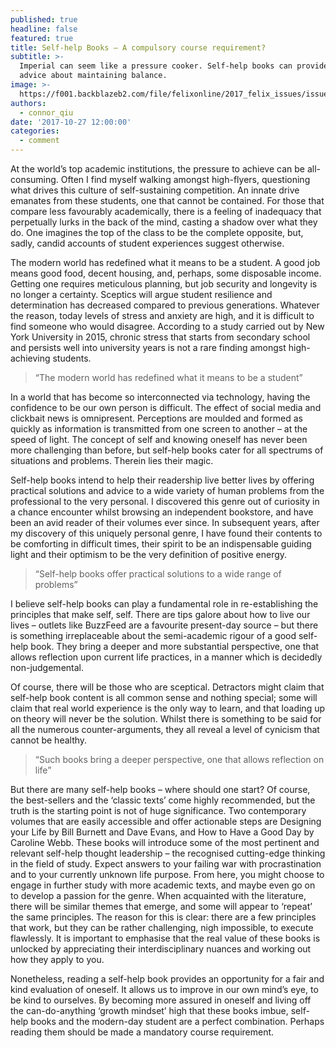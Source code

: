 ```yaml
---
published: true
headline: false
featured: true
title: Self-help Books – A compulsory course requirement?
subtitle: >-
  Imperial can seem like a pressure cooker. Self-help books can provide us with
  advice about maintaining balance.
image: >-
  https://f001.backblazeb2.com/file/felixonline/2017_felix_issues/issue_1673/1673_comment_books.jpg
authors:
  - connor_qiu
date: '2017-10-27 12:00:00'
categories:
  - comment
---
```

At the world’s top academic institutions, the pressure to achieve can be all-consuming. Often I find myself walking amongst high-flyers, questioning what drives this culture of self-sustaining competition. An innate drive emanates from these students, one that cannot be contained. For those that compare less favourably academically, there is a feeling of inadequacy that perpetually lurks in the back of the mind, casting a shadow over what they do. One imagines the top of the class to be the complete opposite, but, sadly, candid accounts of student experiences suggest otherwise.

The modern world has redefined what it means to be a student. A good job means good food, decent housing, and, perhaps, some disposable income. Getting one requires meticulous planning, but job security and longevity is no longer a certainty. Sceptics will argue student resilience and determination has decreased compared to previous generations. Whatever the reason, today levels of stress and anxiety are high, and it is difficult to find someone who would disagree. According to a study carried out by New York University in 2015, chronic stress that starts from secondary school and persists well into university years is not a rare finding amongst high-achieving students.

> “The modern world has redefined what it means to be a student”

In a world that has become so interconnected via technology, having the confidence to be our own person is difficult. The effect of social media and clickbait news is omnipresent. Perceptions are moulded and formed as quickly as information is transmitted from one screen to another – at the speed of light. The concept of self and knowing oneself has never been more challenging than before, but self-help books cater for all spectrums of situations and problems. Therein lies their magic.

Self-help books intend to help their readership live better lives by offering practical solutions and advice to a wide variety of human problems from the professional to the very personal. I discovered this genre out of curiosity in a chance encounter whilst browsing an independent bookstore, and have been an avid reader of their volumes ever since. In subsequent years, after my discovery of this uniquely personal genre, I have found their contents to be comforting in difficult times, their spirit to be an indispensable guiding light and their optimism to be the very definition of positive energy.

> “Self-help books offer practical solutions to a wide range of problems”

I believe self-help books can play a fundamental role in re-establishing the principles that make self, self. There are tips galore about how to live our lives – outlets like BuzzFeed are a favourite present-day source – but there is something irreplaceable about the semi-academic rigour of a good self-help book. They bring a deeper and more substantial perspective, one that allows reflection upon current life practices, in a manner which is decidedly non-judgemental.

Of course, there will be those who are sceptical. Detractors might claim that self-help book content is all common sense and nothing special; some will claim that real world experience is the only way to learn, and that loading up on theory will never be the solution. Whilst there is something to be said for all the numerous counter-arguments, they all reveal a level of cynicism that cannot be healthy.

> “Such books bring a deeper perspective, one that allows reflection on life”

But there are many self-help books – where should one start? Of course, the best-sellers and the ‘classic texts’ come highly recommended, but the truth is the starting point is not of huge significance. Two contemporary volumes that are easily accessible and offer actionable steps are Designing your Life by Bill Burnett and Dave Evans, and How to Have a Good Day by Caroline Webb. These books will introduce some of the most pertinent and relevant self-help thought leadership – the recognised cutting-edge thinking in the field of study. Expect answers to your failing war with procrastination and to your currently unknown life purpose. From here, you might choose to engage in further study with more academic texts, and maybe even go on to develop a passion for the genre. When acquainted with the literature, there will be similar themes that emerge, and some will appear to ‘repeat’ the same principles. The reason for this is clear: there are a few principles that work, but they can be rather challenging, nigh impossible, to execute flawlessly. It is important to emphasise that the real value of these books is unlocked by appreciating their interdisciplinary nuances and working out how they apply to you.

Nonetheless, reading a self-help book provides an opportunity for a fair and kind evaluation of oneself. It allows us to improve in our own mind’s eye, to be kind to ourselves. By becoming more assured in oneself and living off the can-do-anything ‘growth mindset’ high that these books imbue, self-help books and the modern-day student are a perfect combination. Perhaps reading them should be made a mandatory course requirement. 
